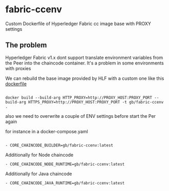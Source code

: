 # fabric-ccenv
Custom Dockerfile of Hyperledger Fabric cc image base with PROXY settings

## The problem

Hyperledger Fabric v1.x dont support translate environment variables from the Peer into the chaincode container. It's a problem in some environments with proxies

We can rebuild the base image provided by HLF with a custom one like this [dockerfile](dockerfile)

~~~ 

docker build --build-arg HTTP_PROXY=http://PROXY_HOST:PROXY_PORT --build-arg HTTPS_PROXY=http://PROXY_HOST:PROXY_PORT -t gb/fabric-ccenv .

~~~

also we need to overwrite a couple of ENV settings before start the Per again

for instance in a docker-compose.yaml
~~~

- CORE_CHAINCODE_BUILDER=gb/fabric-ccenv:latest

~~~

Additionally for Node chaincode

~~~
- CORE_CHAINCODE_NODE_RUNTIME=gb/fabric-ccenv:latest
~~~


Additionally for Java chaincode

~~~
- CORE_CHAINCODE_JAVA_RUNTIME=gb/fabric-ccenv:latest
~~~

